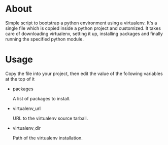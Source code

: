 # About

Simple script to bootstrap a python environment using a virtualenv. It's a
single file which is copied inside a python project and customized. It takes
care of downloading virtualenv, setting it up, installing packages and finally
running the specified python module.

# Usage

Copy the file into your project, then edit the value of the following variables
at the top of it

* packages

    A list of packages to install.

* virtualenv_url

    URL to the virtualenv source tarball.

* virtualenv_dir

    Path of the virtualenv installation.


